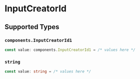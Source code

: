 # InputCreatorId


## Supported Types

### `components.InputCreatorId1`

```typescript
const value: components.InputCreatorId1 = /* values here */
```

### `string`

```typescript
const value: string = /* values here */
```

